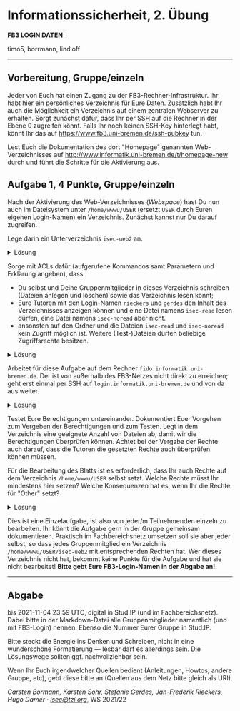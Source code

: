 Informationssicherheit, 2. Übung
================================

**FB3 LOGIN DATEN:**

timo5, borrmann, lindloff


* * * * *

Vorbereitung, Gruppe/einzeln
----------------------------

Jeder von Euch hat einen Zugang zu der FB3-Rechner-Infrastruktur.
Ihr habt hier ein persönliches Verzeichnis für Eure Daten. Zusätzlich
habt Ihr auch die Möglichkeit ein Verzeichnis auf einem zentralen
Webserver zu erhalten.
Sorgt zunächst dafür, dass Ihr per SSH auf die Rechner in der Ebene 0
zugreifen könnt.
Falls Ihr noch keinen SSH-Key hinterlegt habt, könnt Ihr das auf
<https://www.fb3.uni-bremen.de/ssh-pubkey> tun.

Lest Euch die Dokumentation des dort "Homepage" genannten
Web-Verzeichnisses auf
<http://www.informatik.uni-bremen.de/t/homepage-new> durch und führt
die Schritte für die Aktivierung aus.

Aufgabe 1, 4 Punkte, Gruppe/einzeln
-------------------------

Nach der Aktivierung des Web-Verzeichnisses (*Webspace*) hast Du nun auch
im Dateisystem unter `/home/wwwu/USER`
(ersetzt `USER` durch Euren eigenen Login-Namen) ein Verzeichnis.
Zunächst kannst nur Du darauf zugreifen.

Lege darin ein Unterverzeichnis `isec-ueb2` an.

<details><summary>Lösung</summary>

Mit `mkdir isec-ueb2` haben wir ein Unterverzeichnis erstellt. Die Rechte haben wir später geändert. Siehe unten.

</details>

Sorge mit ACLs dafür (aufgerufene Kommandos samt Parametern und Erklärung angeben),
dass:

- Du selbst und Deine Gruppenmitglieder in dieses Verzeichnis
  schreiben (Dateien anlegen und löschen) sowie das Verzeichnis lesen
  könnt;
- Eure Tutoren mit den Login-Namen `rieckers` und
  `gerdes` den Inhalt des
  Verzeichnisses anzeigen können und eine Datei namens `isec-read` lesen
  dürfen, eine Datei namens `isec-noread` aber nicht.
- ansonsten auf den Ordner und die Dateien `isec-read` und `isec-noread`
  kein Zugriff möglich ist. Weitere (Test-)Dateien dürfen beliebige
  Zugriffsrechte besitzen.

<details><summary>Lösung</summary>

`setfacl -m g::--- isec-ueb2/` - keine Rechte für Gruppe

`setfacl -m o:--- isec-ueb2/` - keine Rechte für Other

`setfacl -m u:GRUPPENMITGLIED:rwx isec-ueb2` -für die Gruppenmitglieder alle Rechte

`setfacl -m u:TUTOR:r-x isec-ueb2` - für die Tutoren nur Lese- und Ausführungsrechte 

`cd isec-ueb2` - wechseln in das erstellte Verzeichnis

`echo 'lesbar' > isec-read; chmod 700 isec-read` - es wird eine Datei 'isec-read' erstellt mit dem Inhalt 'lesbar'. Auf diese Datei hat nur der user alle Rechte(rwx) und alle anderen keinen Zugriff.

`setfacl -m u:rieckers:r isec-read` - der Tutor kann die Datei lesen.

`setfacl -m u:gerdes:r isec-read`- der Tutor kann die Datei lesen.

`echo 'nicht lesbar' > isec-read; chmod 700 isec-read` - es wird eine Datei 'isec-read' erstellt mit dem Inhalt 'nicht lesbar'. Auf diese Datei hat nur der user alle Rechte(rwx) und alle anderen keinen Zugriff.

</details>

Arbeitet für diese Aufgabe auf dem Rechner
`fido.informatik.uni-bremen.de`.  Der ist von außerhalb des FB3-Netzes nicht direkt zu erreichen; geht erst einmal per SSH auf `login.informatik.uni-bremen.de` und von da aus weiter.

<details><summary>Lösung</summary>
Erst die ssh Verbinung zur Uni herstellen, 
`ssh USER@login.informatik.uni-bremen.de`

dann auf den fido-Rechner wechseln.
`ssh USER@fido.informatik.uni-bremen.de`
</details>

Testet Eure Berechtigungen untereinander.
Dokumentiert Euer Vorgehen zum Vergeben der Berechtigungen und zum
Testen.
Legt in dem Verzeichnis eine geeignete Anzahl von Dateien ab, damit
wir die Berechtigungen überprüfen können.
Achtet bei der Vergabe der Rechte auch darauf, dass die Tutoren die
gesetzten Rechte auch überprüfen können müssen.

Für die Bearbeitung des Blatts ist es erforderlich, dass Ihr auch Rechte
auf dem Verzeichnis `/home/wwwu/USER` selbst setzt. Welche Rechte müsst Ihr
mindestens hier setzen? Welche Konsequenzen hat es, wenn Ihr die Rechte
für "Other" setzt?

<details><summary>Lösung</summary>

Alle Gruppenmitglieder haben alle Rechte für das Verzeichnis `/home/wwwu/USER`.
Auch die Tutoren haben Zugriff auf dieses Verzeichnis. Sie dürfen aber keine Dateien erstellen oder löschen/ändern. 

`cd /home/wwwu`

`setfacl -m u:GRUPPENMITGLIED:rwx USER`

`setfacl -m u:TUTOR:r-x USER`

Die Rechte für 'Other' sind alle anderen Benutzer. Hierzu zählen auch die Teilnehmer dieser Veranstaltung. 
</details>

Dies ist eine Einzelaufgabe, ist also von jeder/m Teilnehmenden einzeln
zu bearbeiten.
Ihr könnt die Aufgabe gern in der Gruppe gemeinsam dokumentieren.
Praktisch im Fachbereichsnetz umsetzen soll sie aber jeder selbst, so
dass jedes Gruppenmitglied ein Verzeichnis `/home/wwwu/USER/isec-ueb2` mit
entsprechenden Rechten hat.
Wer dieses Verzeichnis nicht hat, bekommt keine Punkte für die Aufgabe
und hat sie nicht bearbeitet!
**Bitte gebt Eure FB3-Login-Namen in der Abgabe an!**

* * * * *

Abgabe
------

bis 2021-11-04 23:59 UTC, digital in Stud.IP (und im
Fachbereichsnetz). Dabei bitte in der Markdown-Datei alle
Gruppenmitglieder namentlich (und mit FB3-Login) nennen. Ebenso die
Nummer Eurer Gruppe in Stud.IP.

Bitte steckt die Energie ins Denken und Schreiben, nicht in eine
wunderschöne Formatierung — lesbar darf es allerdings sein. Die
Lösungswege sollten ggf. nachvollziehbar sein.

Wenn Ihr Euch irgendwelcher Quellen bedient (Anleitungen, Howtos,
andere Gruppe, etc), gebt diese bitte an (Quellen aus dem Netz bitte
gleich als URI).

*Carsten Bormann, Karsten Sohr, Stefanie Gerdes, Jan-Frederik
Rieckers, Hugo Damer ·
<isec@tzi.org>*, WS 2021/22

